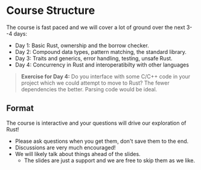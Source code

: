 # Course Structure

The course is fast paced and we will cover a lot of ground over the next 3--4
days:

* Day 1: Basic Rust, ownership and the borrow checker.
* Day 2: Compound data types,  pattern matching, the standard library.
* Day 3: Traits and generics, error handling, testing, unsafe Rust.
* Day 4: Concurrency in Rust and interoperatibilty with other languages

> **Exercise for Day 4:** Do you interface with some C/C++ code in your project
> which we could attempt to move to Rust? The fewer dependencies the better.
> Parsing code would be ideal.

## Format

The course is interactive and your questions will drive our exploration of Rust!

* Please ask questions when you get them, don't save them to the end.
* Discussions are very much encouraged!
* We will likely talk about things ahead of the slides.
  * The slides are just a support and we are free to skip them as we like.


